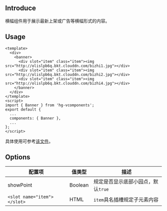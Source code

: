 ## Introduce
横幅组件用于展示最新上架或广告等横幅形式的内容。

## Usage
```
<template>
  <div>
    <banner>
      <div slot="item" class="item"><img src="http://olislpb6q.bkt.clouddn.com/bizhi1.jpg"></div>
      <div slot="item" class="item"><img src="http://olislpb6q.bkt.clouddn.com/bizhi2.jpg"></div>
      <div slot="item" class="item"><img src="http://olislpb6q.bkt.clouddn.com/bizhi4.jpg"></div>
    </banner>
  </div>
</template>
<script>
import { Banner } from 'hg-vcomponents';
export default {
  ...
  components: { Banner },
  ...
};
</script>
```
具体使用可参考[该文件](../../examples/banner.vue)。

## Options
配置项 | 值类型 | 描述
--- | --- | ---
showPoint | Boolean | 规定是否显示底部小园点，默认`true`
`<slot name="item"></slot>` | HTML | `item`具名插槽规定子元素内容